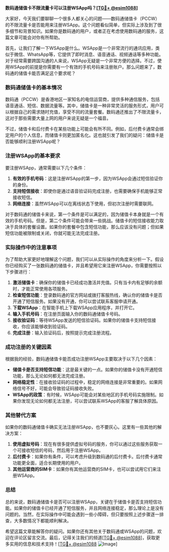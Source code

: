 **数码通储值卡不限流量卡可以注册WSApp吗？[[TG💪+ @esim1088](https://t.me/s/esim1088)]**

大家好，今天我们要聊聊一个很多人都关心的问题——数码通储值卡（PCCW）的不限流量卡是否能用来注册WSApp。这个问题看似简单，但实际上涉及到了很多细节和背景知识。如果你是数码通的用户，或者正在考虑使用数码通的服务，这篇文章可能会对你有所帮助。

首先，让我们了解一下WSApp是什么。WSApp是一个非常流行的通讯应用，类似于微信、WhatsApp等，它提供了即时消息、语音通话、视频通话等多种功能。对于经常需要跨国沟通的人来说，WSApp无疑是一个非常方便的选择。不过，使用WSApp的前提是你需要有一个有效的手机号码来注册账户。那么问题来了，数码通的储值卡能否满足这个要求呢？

### 数码通储值卡的基本情况

数码通（PCCW）是香港地区一家知名的电信运营商，提供多种通信服务，包括语音通话、短信、数据流量等。其中，储值卡是一种非常灵活的服务形式，用户可以根据自己的需求随时充值，享受不同的流量套餐。数码通还推出了不限流量卡，这对于那些需要大量上网的用户来说无疑是一个福音。

不过，储值卡和后付费卡在某些功能上可能会有所不同。例如，后付费卡通常会绑定用户的个人信息，而储值卡则更加匿名化。这也就引发了我们的疑问：储值卡是否能够顺利注册WSApp呢？

### 注册WSApp的基本要求

要注册WSApp，通常需要以下几个条件：

1. **有效的手机号码**：这是注册WSApp的第一步，因为WSApp会通过短信验证你的身份。
2. **支持短信接收**：即使你是通过语音验证码完成注册，也需要确保手机能够正常接收短信。
3. **网络连接**：虽然WSApp可以在离线状态下使用，但初次注册时需要联网。

对于数码通的储值卡来说，第一个条件是可以满足的，因为储值卡本身就是一个有效的手机号码。但是，第二个条件可能会带来一些挑战。储值卡的短信接收能力取决于具体的套餐设置。如果你的套餐中包含短信功能，那么应该没有问题；但如果短信功能被限制或关闭，你就可能无法完成注册。

### 实际操作中的注意事项

为了帮助大家更好地理解这个问题，我们可以从实际操作的角度来分析一下。假设你已经购买了一张数码通的储值卡，并且希望用它来注册WSApp，你需要按照以下步骤进行：

1. **激活储值卡**：确保你的储值卡已经成功激活并充值。只有当卡内有足够的余额时，才能正常使用各项服务。
2. **检查短信功能**：登录数码通的官方网站或拨打客服热线，确认你的储值卡是否开通了短信服务。如果没有开通，你可以尝试联系客服申请开通。
3. **下载WSApp**：在智能手机上下载WSApp应用程序，并打开它。
4. **输入手机号码**：在注册页面输入你的数码通储值卡号码。
5. **接收验证码**：等待WSApp发送的短信验证码。如果你的储值卡支持短信接收，你应该能够收到验证码。
6. **完成注册**：输入验证码后，按照提示完成注册流程。

### 成功注册的关键因素

根据我的经验，数码通储值卡能否成功注册WSApp主要取决于以下几个因素：

- **储值卡是否支持短信功能**：这是最关键的一点。如果你的储值卡没有开通短信功能，那么无论如何都无法完成注册。
- **网络稳定性**：在接收验证码的过程中，稳定的网络连接是非常重要的。如果网络信号不好，可能会导致验证码接收失败。
- **WSApp的政策**：有时候，WSApp可能会对某些地区的手机号码实施限制。如果你发现无论如何都无法注册，可以尝试联系WSApp的客服了解具体原因。

### 其他替代方案

如果你的数码通储值卡确实无法注册WSApp，也不要灰心。这里有一些其他的解决方案：

1. **使用虚拟号码**：现在有很多提供虚拟号码的服务，你可以通过这些服务获取一个可接收短信的号码，然后用于注册WSApp。
2. **后付费卡**：如果你有条件，可以考虑升级到数码通的后付费卡。后付费卡通常功能更全面，适合长期使用的用户。
3. **其他运营商的SIM卡**：如果你有其他运营商的SIM卡，也可以尝试用它们来注册WSApp。

### 总结

总的来说，数码通储值卡是否可以注册WSApp，关键在于储值卡是否支持短信功能。如果你的储值卡已经开通了短信服务，并且网络连接稳定，那么理论上是没有问题的。当然，在实际操作中可能会遇到一些小障碍，但只要按照上述步骤逐一排查，大多数情况下都能顺利解决。

希望这篇文章能解答你的疑问。如果你还有其他关于数码通或WSApp的问题，欢迎在评论区留言交流。最后，记得关注我们的频道[[TG💪+ @esim1088](https://t.me/s/esim1088)]，获取更多实用的信息和技术支持！[[TG💪+ @esim1088](https://t.me/s/esim1088) ![Image](https://i.postimg.cc/4NQfJmqS/Snipaste-2025-05-13-00-14-12.png)]